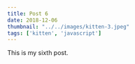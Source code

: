 ```yaml
---
title: Post 6
date: 2018-12-06
thumbnail: "../../images/kitten-3.jpeg"
tags: ['kitten', 'javascript']
---
```


This is my sixth post.